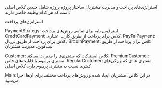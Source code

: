 استراتژی‌های پرداخت و مدیریت مشتریان
ساختار پروژه
پروژه شامل چندین کلاس اصلی است که هر کدام وظیفه خاصی دارند:

استراتژی‌های پرداخت

PaymentStrategy: اینترفیس پایه برای تمامی روش‌های پرداخت.
CreditCardPayment: کلاس برای پرداخت از طریق کارت اعتباری.
PayPalPayment: کلاس برای پرداخت از طریق پی‌پال.
BitcoinPayment: کلاس برای پرداخت از طریق بیت‌کوین.
مدیریت مشتریان

Customer: کلاس ابسترکت که مشتری‌ها را مدیریت می‌کند.
PremiumCustomer: مشتری پرمیوم با قابلیت‌های خاص.
RegularCustomer: مشتری عادی که ویژگی‌های کمتری نسبت به مشتری پرمیوم دارد.
کلاس اصلی

Main: در این کلاس، مشتریان ایجاد شده و روش‌های پرداخت مختلف برای آن‌ها اجرا می‌شود.
